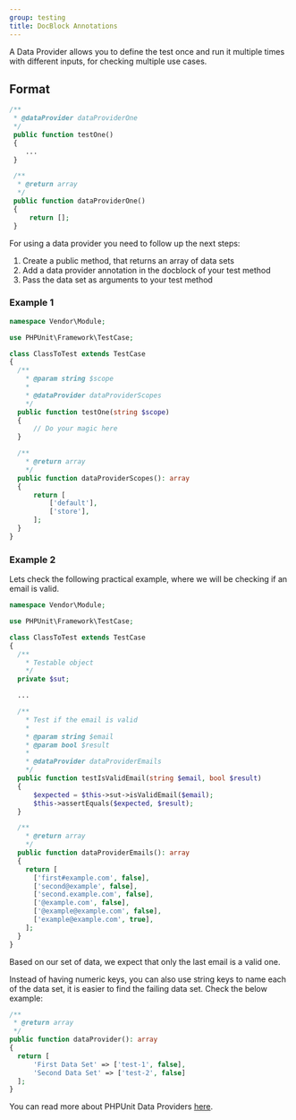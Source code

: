```yaml
---
group: testing
title: DocBlock Annotations
---
```


A Data Provider allows you to define the test once and run it multiple times with different inputs, for checking multiple use cases.

## Format

```php
/**
 * @dataProvider dataProviderOne
 */
 public function testOne()
 {
    ...
 }

 /**
  * @return array
  */
 public function dataProviderOne()
 {
     return [];
 }
```

For using a data provider you need to follow up the next steps:

1. Create a public method, that returns an array of data sets
1. Add a data provider annotation in the docblock of your test method
1. Pass the data set as arguments to your test method

### Example 1

```php
namespace Vendor\Module;

use PHPUnit\Framework\TestCase;

class ClassToTest extends TestCase
{
  /**
    * @param string $scope
    *
    * @dataProvider dataProviderScopes
    */
  public function testOne(string $scope)
  {
      // Do your magic here
  }

  /**
    * @return array
    */
  public function dataProviderScopes(): array
  {
      return [
          ['default'],
          ['store'],
      ];
  }
}
```

### Example 2

Lets check the following practical example, where we will be checking if an email is valid.

```php
namespace Vendor\Module;

use PHPUnit\Framework\TestCase;

class ClassToTest extends TestCase
{
  /**
    * Testable object
    */
  private $sut;

  ...

  /**
    * Test if the email is valid
    *
    * @param string $email
    * @param bool $result
    *
    * @dataProvider dataProviderEmails
    */
  public function testIsValidEmail(string $email, bool $result)
  {
      $expected = $this->sut->isValidEmail($email);
      $this->assertEquals($expected, $result);
  }

  /**
    * @return array
    */
  public function dataProviderEmails(): array
  {
    return [
      ['first#example.com', false],
      ['second@example', false],
      ['second.example.com', false],
      ['@example.com', false],
      ['@example@example.com', false],
      ['example@example.com', true],
    ];
  }
}
```

Based on our set of data, we expect that only the last email is a valid one.

Instead of having numeric keys, you can also use string keys to name each of the data set, it is easier to find the failing data set.
Check the below example:

```php
/**
 * @return array
 */
public function dataProvider(): array
{
  return [
      'First Data Set' => ['test-1', false],
      'Second Data Set' => ['test-2', false]
  ];
}
```

You can read more about PHPUnit Data Providers [here](https://phpunit.readthedocs.io/en/8.0/writing-tests-for-phpunit.html#data-providers).
